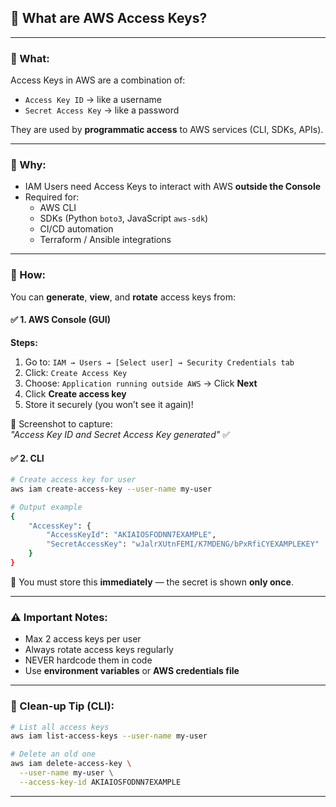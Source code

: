 ## 🔑 What are AWS Access Keys?

---

### 🔹 What:

Access Keys in AWS are a combination of:

- `Access Key ID` → like a username  
- `Secret Access Key` → like a password

They are used by **programmatic access** to AWS services (CLI, SDKs, APIs).

---

### 🔹 Why:

- IAM Users need Access Keys to interact with AWS **outside the Console**
- Required for:
  - AWS CLI
  - SDKs (Python `boto3`, JavaScript `aws-sdk`)
  - CI/CD automation
  - Terraform / Ansible integrations

---

### 🔹 How:

You can **generate**, **view**, and **rotate** access keys from:

#### ✅ 1. AWS Console (GUI)

**Steps:**

1. Go to: `IAM → Users → [Select user] → Security Credentials tab`
2. Click: `Create Access Key`
3. Choose: `Application running outside AWS` → Click **Next**
4. Click **Create access key**
5. Store it securely (you won’t see it again)!

📸 Screenshot to capture:  
_"Access Key ID and Secret Access Key generated"_ ✅

#### ✅ 2. CLI

```bash
# Create access key for user
aws iam create-access-key --user-name my-user
```

```bash
# Output example
{
    "AccessKey": {
        "AccessKeyId": "AKIAIOSFODNN7EXAMPLE",
        "SecretAccessKey": "wJalrXUtnFEMI/K7MDENG/bPxRfiCYEXAMPLEKEY"
    }
}
```

📌 You must store this **immediately** — the secret is shown **only once**.

---

### ⚠️ Important Notes:

- Max 2 access keys per user
- Always rotate access keys regularly
- NEVER hardcode them in code
- Use **environment variables** or **AWS credentials file**

---

### 🧼 Clean-up Tip (CLI):

```bash
# List all access keys
aws iam list-access-keys --user-name my-user

# Delete an old one
aws iam delete-access-key \
  --user-name my-user \
  --access-key-id AKIAIOSFODNN7EXAMPLE
```

---
